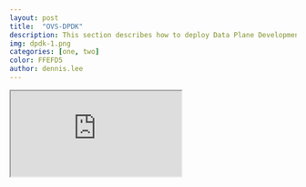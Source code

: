 ```yaml
---
layout: post
title:  "OVS-DPDK"
description: This section describes how to deploy Data Plane Development Kit (DPDK) compute node in Red Hat OpenStack version 13.
img: dpdk-1.png
categories: [one, two]
color: FFEFD5
author: dennis.lee
---
```

<iframe src="https://docs.google.com/document/d/e/2PACX-1vQWwkHu5vi3-8dMUgv2UmSpdV-lfXacswYQGBN--nVLpSUKFfLB7-fKlayP9ylHv3PiK7StlBzLZ3XG/pub?embedded=true"></iframe>
